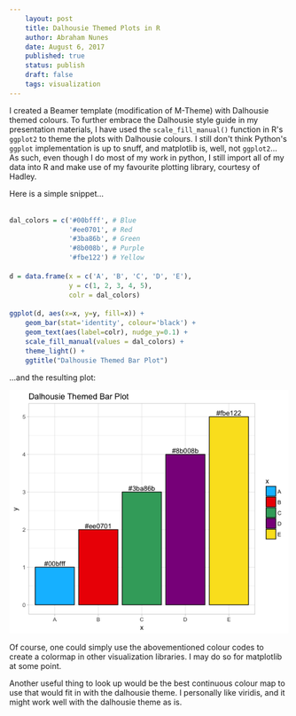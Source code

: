 ```yaml
---
    layout: post
    title: Dalhousie Themed Plots in R
    author: Abraham Nunes
    date: August 6, 2017
    published: true
    status: publish
    draft: false
    tags: visualization
---
```


I created a Beamer template (modification of M-Theme) with Dalhousie themed colours. To further embrace the Dalhousie style guide in my presentation materials, I have used the `scale_fill_manual()` function in R's `ggplot2` to theme the plots with Dalhousie colours. I still don't think Python's `ggplot` implementation is up to snuff, and matplotlib is, well, not `ggplot2`... As such, even though I do most of my work in python, I still import all of my data into R and make use of my favourite plotting library, courtesy of Hadley.

Here is a simple snippet...

``` r

dal_colors = c('#00bfff', # Blue
               '#ee0701', # Red
               '#3ba86b', # Green
               '#8b008b', # Purple
               '#fbe122') # Yellow

d = data.frame(x = c('A', 'B', 'C', 'D', 'E'),
               y = c(1, 2, 3, 4, 5),
               colr = dal_colors)

ggplot(d, aes(x=x, y=y, fill=x)) +
    geom_bar(stat='identity', colour='black') +
    geom_text(aes(label=colr), nudge_y=0.1) +
    scale_fill_manual(values = dal_colors) +
    theme_light() +
    ggtitle("Dalhousie Themed Bar Plot")

```

...and the resulting plot:

![dalhousie themed plot](/figures/dalplot.png)

Of course, one could simply use the abovementioned colour codes to create a colormap in other visualization libraries. I may do so for matplotlib at some point.

Another useful thing to look up would be the best continuous colour map to use that would fit in with the dalhousie theme. I personally like viridis, and it might work well with the dalhousie theme as is.
